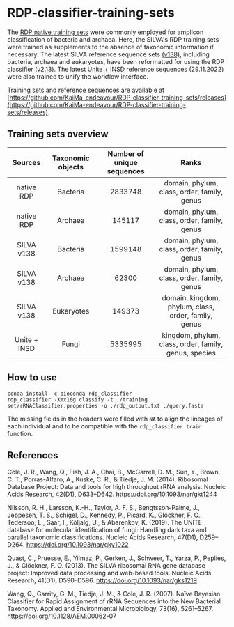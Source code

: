 # RDP-classifier-training-sets

The [RDP native training sets](http://rdp.cme.msu.edu/classifier/classifier.jsp;jsessionid=49C6531478DD4D70648EC6FC695B8EA3.10.0.0.9) were commonly employed for amplicon classification of bacteria and archaea. Here, the SILVA's RDP training sets were trained as supplements to the absence of taxonomic information if necessary. The latest SILVA reference sequence sets [(v138)](https://www.arb-silva.de/no_cache/download/archive/release_138/), including bacteria, archaea and eukaryotes, have been reformatted for using the RDP classifier [(v2.13)](https://sourceforge.net/projects/rdp-classifier/). The latest [Unite + INSD](https://unite.ut.ee/repository.php) reference sequences (29.11.2022) were also trained to unify the workflow interface.

Training sets and reference sequences are available at [https://github.com/KaiMa-endeavour/RDP-classifier-training-sets/releases](https://github.com/KaiMa-endeavour/RDP-classifier-training-sets/releases).

## Training sets overview
|Sources|Taxonomic objects|Number of unique sequences|Ranks|
|:----:|:----:|:----:|:----:|
|native RDP|Bacteria|2833748|domain, phylum, class, order, family, genus|
|native RDP|Archaea|145117|domain, phylum, class, order, family, genus|
|SILVA v138|Bacteria|1599148|domain, phylum, class, order, family, genus|
|SILVA v138|Archaea|62300|domain, phylum, class, order, family, genus|
|SILVA v138|Eukaryotes|149373|domain, kingdom, phylum, class, order, family, genus|
|Unite + INSD|Fungi|5335995|kingdom, phylum, class, order, family, genus, species|

## How to use
```
conda install -c bioconda rdp_classifier
rdp_classifier -Xmx16g classify -t ./training set/rRNAClassifier.properties -o ./rdp_output.txt ./query.fasta
```

The missing fields in the headers were filled with `NA` to align the lineages of each individual and to be compatible with the `rdp_classifier train` function.

## References

Cole, J. R., Wang, Q., Fish, J. A., Chai, B., McGarrell, D. M., Sun, Y., Brown, C. T., Porras-Alfaro, A., Kuske, C. R., & Tiedje, J. M. (2014). Ribosomal Database Project: Data and tools for high throughput rRNA analysis. Nucleic Acids Research, 42(D1), D633–D642. https://doi.org/10.1093/nar/gkt1244

Nilsson, R. H., Larsson, K.-H., Taylor, A. F. S., Bengtsson-Palme, J., Jeppesen, T. S., Schigel, D., Kennedy, P., Picard, K., Glöckner, F. O., Tedersoo, L., Saar, I., Kõljalg, U., & Abarenkov, K. (2019). The UNITE database for molecular identification of fungi: Handling dark taxa and parallel taxonomic classifications. Nucleic Acids Research, 47(D1), D259–D264. https://doi.org/10.1093/nar/gky1022

Quast, C., Pruesse, E., Yilmaz, P., Gerken, J., Schweer, T., Yarza, P., Peplies, J., & Glöckner, F. O. (2013). The SILVA ribosomal RNA gene database project: Improved data processing and web-based tools. Nucleic Acids Research, 41(D1), D590–D596. https://doi.org/10.1093/nar/gks1219

Wang, Q., Garrity, G. M., Tiedje, J. M., & Cole, J. R. (2007). Naïve Bayesian Classifier for Rapid Assignment of rRNA Sequences into the New Bacterial Taxonomy. Applied and Environmental Microbiology, 73(16), 5261–5267. https://doi.org/10.1128/AEM.00062-07

